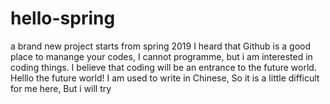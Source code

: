 # hello-spring
a brand new project starts from spring 2019
I heard that Github is a good place to manange your codes,
I cannot programme, 
but i am interested in coding things. 
I believe that coding will be an entrance to the future world. 
Helllo the  future world!
I am used to write in Chinese,
So it is a little difficult for me here, 
But i will try 

